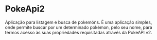 # PokeApi2
Aplicação para listagem e busca de pokemóns. É uma aplicação simples, onde permite buscar por um determinado pokémon, pelo seu nome, para termos acesso às suas propriedades requisitadas através da PokeAPI v2.
